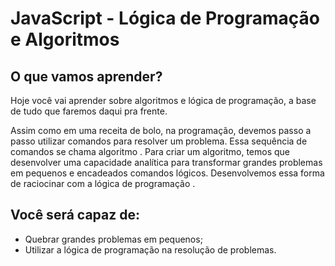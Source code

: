 # JavaScript - Lógica de Programação e Algoritmos

## O que vamos aprender?

Hoje você vai aprender sobre algoritmos e lógica de programação, a base de tudo que faremos daqui pra frente.

Assim como em uma receita de bolo, na programação, devemos passo a passo utilizar comandos para resolver um problema. Essa sequência de comandos se chama algoritmo . Para criar um algoritmo, temos que desenvolver uma capacidade analítica para transformar grandes problemas em pequenos e encadeados comandos lógicos. Desenvolvemos essa forma de raciocinar com a lógica de programação .

## Você será capaz de:

- Quebrar grandes problemas em pequenos;
- Utilizar a lógica de programação na resolução de problemas.
